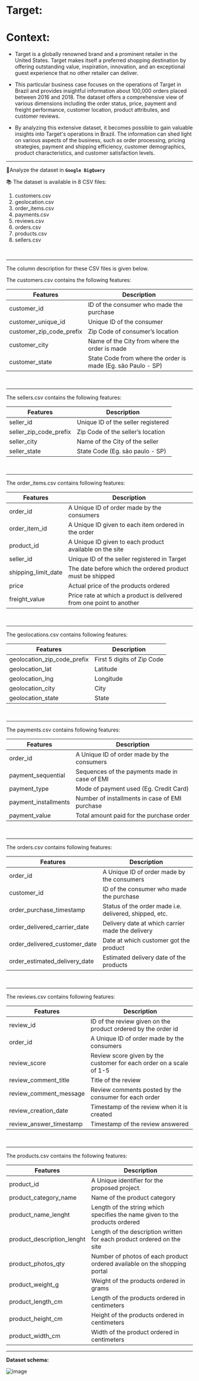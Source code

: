 # Target:

# Context:

- Target is a globally renowned brand and a prominent retailer in the United States. Target makes itself a preferred shopping destination by offering outstanding value, inspiration, innovation, and an exceptional guest experience that no other retailer can deliver.

- This particular business case focuses on the operations of Target in Brazil and provides insightful information about 100,000 orders placed between 2016 and 2018. The dataset offers a comprehensive view of various dimensions including the order status, price, payment and freight performance, customer location, product attributes, and customer reviews.

- By analyzing this extensive dataset, it becomes possible to gain valuable insights into Target's operations in Brazil. The information can shed light on various aspects of the business, such as order processing, pricing strategies, payment and shipping efficiency, customer demographics, product characteristics, and customer satisfaction levels.

___________________________________________________________________________________________________________

🔎Analyze the dataset in <b><code>Google BigQuery </code></b>

📚 The dataset is available in 8 CSV files:

1. customers.csv 
2. geolocation.csv 
3. order_items.csv 
4. payments.csv 
5. reviews.csv 
6. orders.csv 
7. products.csv 
8. sellers.csv
   
<br/> <hr/>
The column description for these CSV files is given below.

The customers.csv contains the following features:

Features | Description | 
--- | --- 
customer_id | ID of the consumer who made the purchase | 
customer_unique_id | Unique ID of the consumer | 
customer_zip_code_prefix | Zip Code of consumer’s location | 
customer_city | Name of the City from where the order is made | 
customer_state | State Code from where the order is made (Eg. são Paulo - SP) |

<br/> <hr/>

The sellers.csv contains the following features:

Features | Description | 
--- | --- 
seller_id | Unique ID of the seller registered | 
seller_zip_code_prefix | Zip Code of the seller’s location | 
seller_city | Name of the City of the seller | 
seller_state | State Code (Eg. são paulo - SP) | 

<br/> <hr/>

The order_items.csv contains following features:

Features | Description | 
--- | --- 
order_id | A Unique ID of order made by the consumers | 
order_item_id | A Unique ID given to each item ordered in the order | 
product_id | A Unique ID given to each product available on the site | 
seller_id | Unique ID of the seller registered in Target | 
shipping_limit_date | The date before which the ordered product must be shipped | 
price | Actual price of the products ordered | 
freight_value | Price rate at which a product is delivered from one point to another | 

<br/> <hr/>

The geolocations.csv contains following features:

Features | Description | 
--- | --- 
geolocation_zip_code_prefix | First 5 digits of Zip Code | 
geolocation_lat | Latitude | 
geolocation_lng | Longitude | 
geolocation_city | City | 
geolocation_state | State | 

<br/> <hr/>

The payments.csv contains following features:

Features | Description | 
--- | --- 
order_id | A Unique ID of order made by the consumers | 
payment_sequential | Sequences of the payments made in case of EMI | 
payment_type | Mode of payment used (Eg. Credit Card) | 
payment_installments | Number of installments in case of EMI purchase | 
payment_value | Total amount paid for the purchase order | 


<br/> <hr/>

The orders.csv contains following features:

Features | Description | 
--- | --- 
order_id | A Unique ID of order made by the consumers | 
customer_id | ID of the consumer who made the purchase | 
order_purchase_timestamp | Status of the order made i.e. delivered, shipped, etc. | 
order_delivered_carrier_date | Delivery date at which carrier made the delivery | 
order_delivered_customer_date | Date at which customer got the product | 
order_estimated_delivery_date | Estimated delivery date of the products | 


<br/> <hr/>

The reviews.csv contains following features:

Features | Description | 
--- | --- 
review_id | ID of the review given on the product ordered by the order id | 
order_id | A Unique ID of order made by the consumers | 
review_score | Review score given by the customer for each order on a scale of 1-5 | 
review_comment_title | Title of the review | 
review_comment_message | Review comments posted by the consumer for each order | 
review_creation_date | Timestamp of the review when it is created | 
review_answer_timestamp | Timestamp of the review answered | 


<br/> <hr/>

The products.csv contains the following features:

Features | Description | 
--- | --- 
product_id | A Unique identifier for the proposed project. | 
product_category_name | Name of the product category | 
product_name_lenght | Length of the string which specifies the name given to the products ordered | 
product_description_lenght | Length of the description written for each product ordered on the site | 
product_photos_qty | Number of photos of each product ordered available on the shopping portal | 
product_weight_g | Weight of the products ordered in grams | 
product_length_cm | Length of the products ordered in centimeters | 
product_height_cm | Height of the products ordered in centimeters | 
product_width_cm | Width of the product ordered in centimeters | 

___________________________________________________________________________________________________________
**Dataset schema:**

![image](https://github.com/ankit-verma2000/Target-sql-/assets/150786247/e71ca94d-0350-47be-acbd-619108ca5ecd)


